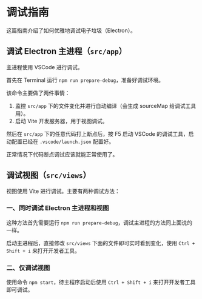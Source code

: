 # 调试指南

这篇指南介绍了如何优雅地调试电子垃圾（Electron）。

## 调试 Electron 主进程（`src/app`）

主进程使用 VSCode 进行调试。

首先在 Terminal 运行 `npm run prepare-debug`，准备好调试环境。

该命令主要做了两件事情：

1. 监控 `src/app` 下的文件变化并进行自动编译（会生成 sourceMap 给调试工具用）。
2. 启动 Vite 开发服务器，用于视图调试。

然后在 `src/app` 下的任意代码打上断点后，按 F5 启动 VSCode 的调试工具，启动配置已经在 `.vscode/launch.json` 配置好。

正常情况下代码断点调试应该就能正常使用了。

## 调试视图（`src/views`）

视图使用 Vite 进行调试。主要有两种调试方法：

### 一、同时调试 Electron 主进程和视图

这种方法首先需要运行 `npm run prepare-debug`，调试主进程的方法同上面说的一样。

启动主进程后，直接修改 `src/views` 下面的文件即可实时看到变化，使用 `Ctrl + Shift + i` 来打开开发者工具。

### 二、仅调试视图

使用命令 `npm start`，待主程序启动后使用 `Ctrl + Shift + i` 来打开开发者工具即可调试。
